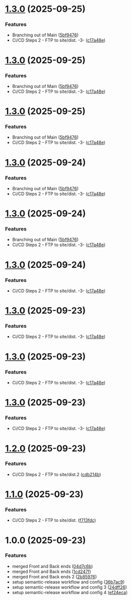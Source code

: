 # [1.3.0](https://github.com/omaraldawud/paloshealthcare.com/compare/v1.2.0...v1.3.0) (2025-09-25)


### Features

* Branching out of Main ([5bf9476](https://github.com/omaraldawud/paloshealthcare.com/commit/5bf9476a9167679786e2238f6672f97a75c99662))
* Ci/CD Steps 2 - FTP to site/dist. -3- ([c17a48e](https://github.com/omaraldawud/paloshealthcare.com/commit/c17a48e08413565afde7ac3efd5e6a3fc3aa99cd))

# [1.3.0](https://github.com/omaraldawud/paloshealthcare.com/compare/v1.2.0...v1.3.0) (2025-09-25)


### Features

* Branching out of Main ([5bf9476](https://github.com/omaraldawud/paloshealthcare.com/commit/5bf9476a9167679786e2238f6672f97a75c99662))
* Ci/CD Steps 2 - FTP to site/dist. -3- ([c17a48e](https://github.com/omaraldawud/paloshealthcare.com/commit/c17a48e08413565afde7ac3efd5e6a3fc3aa99cd))

# [1.3.0](https://github.com/omaraldawud/paloshealthcare.com/compare/v1.2.0...v1.3.0) (2025-09-25)


### Features

* Branching out of Main ([5bf9476](https://github.com/omaraldawud/paloshealthcare.com/commit/5bf9476a9167679786e2238f6672f97a75c99662))
* Ci/CD Steps 2 - FTP to site/dist. -3- ([c17a48e](https://github.com/omaraldawud/paloshealthcare.com/commit/c17a48e08413565afde7ac3efd5e6a3fc3aa99cd))

# [1.3.0](https://github.com/omaraldawud/paloshealthcare.com/compare/v1.2.0...v1.3.0) (2025-09-24)


### Features

* Branching out of Main ([5bf9476](https://github.com/omaraldawud/paloshealthcare.com/commit/5bf9476a9167679786e2238f6672f97a75c99662))
* Ci/CD Steps 2 - FTP to site/dist. -3- ([c17a48e](https://github.com/omaraldawud/paloshealthcare.com/commit/c17a48e08413565afde7ac3efd5e6a3fc3aa99cd))

# [1.3.0](https://github.com/omaraldawud/paloshealthcare.com/compare/v1.2.0...v1.3.0) (2025-09-24)


### Features

* Branching out of Main ([5bf9476](https://github.com/omaraldawud/paloshealthcare.com/commit/5bf9476a9167679786e2238f6672f97a75c99662))
* Ci/CD Steps 2 - FTP to site/dist. -3- ([c17a48e](https://github.com/omaraldawud/paloshealthcare.com/commit/c17a48e08413565afde7ac3efd5e6a3fc3aa99cd))

# [1.3.0](https://github.com/omaraldawud/paloshealthcare.com/compare/v1.2.0...v1.3.0) (2025-09-24)


### Features

* Ci/CD Steps 2 - FTP to site/dist. -3- ([c17a48e](https://github.com/omaraldawud/paloshealthcare.com/commit/c17a48e08413565afde7ac3efd5e6a3fc3aa99cd))

# [1.3.0](https://github.com/omaraldawud/paloshealthcare.com/compare/v1.2.0...v1.3.0) (2025-09-23)


### Features

* Ci/CD Steps 2 - FTP to site/dist. -3- ([c17a48e](https://github.com/omaraldawud/paloshealthcare.com/commit/c17a48e08413565afde7ac3efd5e6a3fc3aa99cd))

# [1.3.0](https://github.com/omaraldawud/paloshealthcare.com/compare/v1.2.0...v1.3.0) (2025-09-23)


### Features

* Ci/CD Steps 2 - FTP to site/dist. -3- ([c17a48e](https://github.com/omaraldawud/paloshealthcare.com/commit/c17a48e08413565afde7ac3efd5e6a3fc3aa99cd))

# [1.3.0](https://github.com/omaraldawud/paloshealthcare.com/compare/v1.2.0...v1.3.0) (2025-09-23)


### Features

* Ci/CD Steps 2 - FTP to site/dist. -3- ([c17a48e](https://github.com/omaraldawud/paloshealthcare.com/commit/c17a48e08413565afde7ac3efd5e6a3fc3aa99cd))

# [1.2.0](https://github.com/omaraldawud/paloshealthcare.com/compare/v1.1.0...v1.2.0) (2025-09-23)


### Features

* Ci/CD Steps 2 - FTP to site/dist.2 ([cdb214b](https://github.com/omaraldawud/paloshealthcare.com/commit/cdb214ba2a45f0169e3be631aa60f6e87cc81950))

# [1.1.0](https://github.com/omaraldawud/paloshealthcare.com/compare/v1.0.0...v1.1.0) (2025-09-23)


### Features

* Ci/CD Steps 2 - FTP to site/dist. ([f713fdc](https://github.com/omaraldawud/paloshealthcare.com/commit/f713fdc48073dc6ac617240447693942a42f8ee6))

# 1.0.0 (2025-09-23)


### Features

* merged Front and Back ends ([04d7c6b](https://github.com/omaraldawud/paloshealthcare.com/commit/04d7c6be65e94ebf4bdbeb1fdda6f489d7dda753))
* merged Front and Back ends ([1cd247f](https://github.com/omaraldawud/paloshealthcare.com/commit/1cd247f0d2e7f02481ac3c67959b1c21199320ce))
* merged Front and Back ends 2 ([2b85976](https://github.com/omaraldawud/paloshealthcare.com/commit/2b8597659b8d38f126dd7a9c0b9eeaa3c621cbb3))
* setup semantic-release workflow and config ([36b7ac9](https://github.com/omaraldawud/paloshealthcare.com/commit/36b7ac9f448485bc6b67357267a31996013f33cb))
* setup semantic-release workflow and config 3 ([24dff26](https://github.com/omaraldawud/paloshealthcare.com/commit/24dff269b85417367e47857a856a807bbd9e2b31))
* setup semantic-release workflow and config 4 ([ef24eca](https://github.com/omaraldawud/paloshealthcare.com/commit/ef24eca70337fe880bcc75d2f7ce5678f9793b5d))
